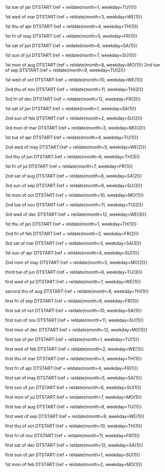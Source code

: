 1st tue of jan
DTSTART:{ref + reldate(month=1, weekday=TU(1))}

1st wed of mar
DTSTART:{ref + reldate(month=3, weekday=WE(1))}

1st thu of apr
DTSTART:{ref + reldate(month=4, weekday=TH(1))}

1st fri of may
DTSTART:{ref + reldate(month=5, weekday=FR(1))}

1st sat of jun
DTSTART:{ref + reldate(month=6, weekday=SA(1))}

1st sun of jul
DTSTART:{ref + reldate(month=7, weekday=SU(1))}

1st mon of aug
DTSTART:{ref + reldate(month=8, weekday=MO(1))}
2nd tue of sep
DTSTART:{ref + reldate(month=9, weekday=TU(2))}

1st wed of oct
DTSTART:{ref + reldate(month=10, weekday=WE(1))}

2nd thu of nov
DTSTART:{ref + reldate(month=11, weekday=TH(2))}

3rd fri of dec
DTSTART:{ref + reldate(month=12, weekday=FR(3))}

1st sat of jan
DTSTART:{ref + reldate(month=1, weekday=SA(1))}

2nd sun of feb
DTSTART:{ref + reldate(month=2, weekday=SU(2))}

3rd mon of mar
DTSTART:{ref + reldate(month=3, weekday=MO(3))}

1st tue of apr
DTSTART:{ref + reldate(month=4, weekday=TU(1))}

2nd wed of may
DTSTART:{ref + reldate(month=5, weekday=WE(2))}

3rd thu of jun
DTSTART:{ref + reldate(month=6, weekday=TH(3))}

1st fri of jul
DTSTART:{ref + reldate(month=7, weekday=FR(1))}

2nd sat of aug
DTSTART:{ref + reldate(month=8, weekday=SA(2))}

3rd sun of sep
DTSTART:{ref + reldate(month=9, weekday=SU(3))}

1st mon of oct
DTSTART:{ref + reldate(month=10, weekday=MO(1))}

2nd tue of nov
DTSTART:{ref + reldate(month=11, weekday=TU(2))}

3rd wed of dec
DTSTART:{ref + reldate(month=12, weekday=WE(3))}

1st thu of jan
DTSTART:{ref + reldate(month=1, weekday=TH(1))}

2nd fri of feb
DTSTART:{ref + reldate(month=2, weekday=FR(2))}

3rd sat of mar
DTSTART:{ref + reldate(month=3, weekday=SA(3))}

1st sun of apr
DTSTART:{ref + reldate(month=4, weekday=SU(1))}

2nd mon of may
DTSTART:{ref + reldate(month=5, weekday=MO(2))}

third tue of jun
DTSTART:{ref + reldate(month=6, weekday=TU(3))}

first wed of jul
DTSTART:{ref + reldate(month=7, weekday=WE(1))}

second thu of aug
DTSTART:{ref + reldate(month=8, weekday=TH(1))}

first fri of sep
DTSTART:{ref + reldate(month=9, weekday=FR(1))}

first sat of oct
DTSTART:{ref + reldate(month=10, weekday=SA(1))}

first sun of nov
DTSTART:{ref + reldate(month=11, weekday=SU(1))}

first mon of dec
DTSTART:{ref + reldate(month=12, weekday=MO(1))}

first tue of jan
DTSTART:{ref + reldate(month=1, weekday=TU(1))}

first wed of feb
DTSTART:{ref + reldate(month=2, weekday=WE(1))}

first thu of mar
DTSTART:{ref + reldate(month=3, weekday=TH(1))}

first fri of apr
DTSTART:{ref + reldate(month=4, weekday=FR(1))}

first sat of may
DTSTART:{ref + reldate(month=5, weekday=SA(1))}

first sun of jun
DTSTART:{ref + reldate(month=6, weekday=SU(1))}

first mon of jul
DTSTART:{ref + reldate(month=7, weekday=MO(1))}

first tue of aug
DTSTART:{ref + reldate(month=8, weekday=TU(1))}

first wed of sep
DTSTART:{ref + reldate(month=9, weekday=WE(1))}

first thu of oct
DTSTART:{ref + reldate(month=10, weekday=TH(1))}

first fri of nov
DTSTART:{ref + reldate(month=11, weekday=FR(1))}

first sat of dec
DTSTART:{ref + reldate(month=12, weekday=SA(1))}

first sun of jan
DTSTART:{ref + reldate(month=1, weekday=SU(1))}

1st mon of feb
DTSTART:{ref + reldate(month=2, weekday=MO(1))}